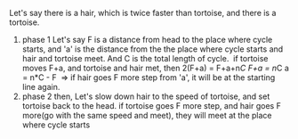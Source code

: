 Let's say there is a hair, which is twice faster than tortoise, and there is a tortoise.
​
1. phase 1
Let's say F is a distance from head to the place where cycle starts, and 'a' is the distance from the the place where cycle starts and hair and tortoise meet.
And C is the total length of cycle.
​
if tortoise moves F+a, and tortoise and hair met, then
2(F+a) = F+a+n*C
F+a = n*C
a = n*C - F
​
=> if hair goes F more step from 'a', it will be at the starting line again.
​
2. phase 2
then, Let's slow down hair to the speed of tortoise, and set tortoise back to the head.
if tortoise goes F more step, and hair goes F more(go with the same speed and meet), they will meet at the place where cycle starts